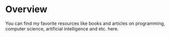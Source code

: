 # Overview

You can find my favorite resources like books and articles on programming, computer science, artificial intelligence and etc. here.

